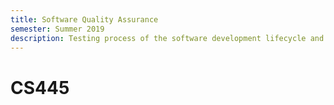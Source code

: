 ```yaml
---
title: Software Quality Assurance
semester: Summer 2019
description: Testing process of the software development lifecycle and the field of quality engineering.
---
```


# CS445